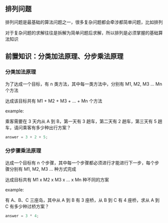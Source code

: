 ## 排列问题

排列问题是最基础的算法问题之一，很多复杂问题都会牵涉都简单问题，比如排列

对于复杂问题的求解往往是拆解为简单问题后求解，所以排列是必须掌握的基础算法知识

## 前置知识：分类加法原理、分步乘法原理

### 分类加法原理

为了达成一个目标，有 n 类方法，其中每一类方法中，分别有 M1, M2, M3 ... Mn 个方法

达成该目标共有 M1 + M2 + M3 + ... + Mn 个方法

example:

乘客需要在 3 天内从 A 到 B，第一天有 3 趟车，第二天有 2 趟车，第三天有 5 趟车，请问乘客有多少种出行方案？

```ts
answer = 3 + 2 + 5;
```

### 分步骤乘法原理

达成一个目标有 n 个步骤，其中每一个步骤都必须进行才能进行下一步，每个步骤分别有 M1, M2, M3 ... 种方式完成

达成目标共有 M1 x M2 x M3 x ... x Mn 种不同的方案

example:

有 A、B、C 三座岛，其中从 A 到 B 有 3 座桥，从 B 到 C 有 4 座桥，求从 A 到 C 有多少种过桥方案？

```ts
answer = 3 * 4;
```
